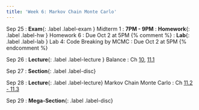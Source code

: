 ```yaml
---
title: 'Week 6: Markov Chain Monte Carlo'
---
```


Sep 25
: **Exam**{: .label .label-exam } Midterm 1
    : **7PM - 9PM**
: **Homework**{: .label .label-hw } Homework 6
    : Due Oct 2 at 5PM
{% comment %}
: **Lab**{: .label .label-lab } Lab 4: Code Breaking by MCMC
    : Due Oct 2 at 5PM
{% endcomment %}

Sep 26
: **Lecture**{: .label .label-lecture } Balance
    : Ch [10](http://prob140.org/textbook/content/Chapter_10/00_Markov_Chains.html), [11.1](http://prob140.org/textbook/content/Chapter_11/00_Markov_Chain_Monte_Carlo.html)

Sep 27
: **Section**{: .label .label-disc}

Sep 28
: **Lecture**{: .label .label-lecture} Markov Chain Monte Carlo
    : Ch [11.2 - 11.3](http://prob140.org/textbook/content/Chapter_11/02_Code_Breaking.html)

Sep 29
: **Mega-Section**{: .label .label-disc}